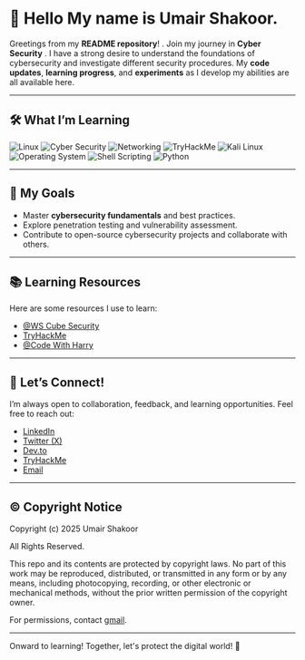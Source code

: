 # 👋 Hello My name is Umair Shakoor.

Greetings from my **README repository**! . Join my journey in **Cyber Security** . I have a strong desire to understand the foundations of cybersecurity and investigate different security procedures. My **code updates**, **learning progress**, and **experiments** as I develop my abilities are all available here.

---

## 🛠️ What I’m Learning

![Linux](https://img.shields.io/badge/Linux-FCC624?style=flat&logo=linux&logoColor=black)
![Cyber Security](https://img.shields.io/badge/Cyber%20Security-FF3C00?style=flat&logo=security&logoColor=white)
![Networking](https://img.shields.io/badge/Networking-0077B3?style=flat&logoColor=white)
![TryHackMe](https://img.shields.io/badge/TryHackMe-FF0000?style=flat&logo=tryhackme&logoColor=white)
![Kali Linux](https://img.shields.io/badge/Kali%20Linux-268BEE?style=flat&logo=kalilinux&logoColor=white)
![Operating System](https://img.shields.io/badge/Operating%20System-009688?style=flat&logo=windows-terminal&logoColor=white)
![Shell Scripting](https://img.shields.io/badge/Shell%20Scripting-4EAA25?style=flat&logo=gnubash&logoColor=white)
![Python](https://img.shields.io/badge/Python-3776AB?style=flat&logo=python&logoColor=white)

---

## 🌱 My Goals

- Master **cybersecurity fundamentals** and best practices.
- Explore penetration testing and vulnerability assessment.
- Contribute to open-source cybersecurity projects and collaborate with others.

---

## 📚 Learning Resources

Here are some resources I use to learn:
- [@WS Cube Security](https://www.youtube.com/@WsCubeCyberSecurity)
- [TryHackMe](https://tryhackme.com/)
- [@Code With Harry](https://www.youtube.com/@codewithharry)

---

## 🤝 Let’s Connect!

I’m always open to collaboration, feedback, and learning opportunities. Feel free to reach out:
- [LinkedIn](https://www.linkedin.com/in/cyberumairx/)
- [Twitter (X)](https://x.com/cyberumairx/)
- [Dev.to](https://dev.to/cyberumair/)
- [TryHackMe](https://www.tryhackme.com/p/cyberumair/)
- [Email](mailto:umairshakoor.pro@gmail.com)

---

## ©️ Copyright Notice

Copyright (c) 2025 Umair Shakoor

All Rights Reserved.

This repo and its contents are protected by copyright laws. No part of this work may be reproduced, distributed, or transmitted in any form or by any means, including photocopying, recording, or other electronic or mechanical methods, without the prior written permission of the copyright owner.

For permissions, contact [gmail](mailto:umairshakoor.pro@protonmail.com).

---

Onward to learning! Together, let's protect the digital world! 🚀
